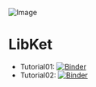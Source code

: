 ![Image](notebooksdocs/images/LibKet.png)

# LibKet

* Tutorial01: [![Binder](https://mybinder.org/badge_logo.svg)](https://mybinder.org/v2/gh/mmoelle1/LibKet/master?filepath=notebooks%2Ftutorial01.ipynb)
* Tutorial02: [![Binder](https://mybinder.org/badge_logo.svg)](https://mybinder.org/v2/gh/mmoelle1/LibKet/master?filepath=notebooks%2Ftutorial02.ipynb)
